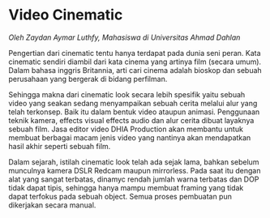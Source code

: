 # Video Cinematic

_Oleh Zaydan Aymar Luthfy, Mahasiswa di Universitas Ahmad Dahlan_

Pengertian dari cinematic tentu hanya terdapat pada dunia seni peran. Kata cinematic sendiri diambil dari kata cinema yang artinya film (secara umum). Dalam bahasa inggris Britannia, arti cari cinema adalah bioskop dan sebuah perusahaan yang bergerak di bidang perfilman.

Sehingga makna dari cinematic look secara lebih spesifik yaitu sebuah video yang seakan sedang menyampaikan sebuah cerita melalui alur yang telah terkonsep. Baik itu dalam bentuk video ataupun animasi. Penggunaan teknik kamera, effects visual effects audio dan alur cerita dibuat layaknya sebuah film. Jasa editor video DHIA Production akan membantu untuk membuat berbagai macam jenis video yang nantinya akan mendapatkan hasil akhir seperti sebuah film.

Dalam sejarah, istilah cinematic look telah ada sejak lama, bahkan sebelum munculnya kamera DSLR Redcam maupun mirrorless. Pada saat itu dengan alat yang sangat terbatas, dinamyc rendah jumlah warna terbatas dan DOP tidak dapat tipis, sehingga hanya mampu membuat framing yang tidak dapat terfokus pada sebuah object. Semua proses pembuatan pun dikerjakan secara manual.
